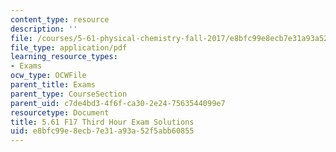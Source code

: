 ```yaml
---
content_type: resource
description: ''
file: /courses/5-61-physical-chemistry-fall-2017/e8bfc99e8ecb7e31a93a52f5abb60855_MIT5_61F17_exam3_sol.pdf
file_type: application/pdf
learning_resource_types:
- Exams
ocw_type: OCWFile
parent_title: Exams
parent_type: CourseSection
parent_uid: c7de4bd3-4f6f-ca30-2e24-7563544099e7
resourcetype: Document
title: 5.61 F17 Third Hour Exam Solutions
uid: e8bfc99e-8ecb-7e31-a93a-52f5abb60855
---
```

